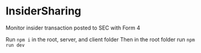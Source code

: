# InsiderSharing
Monitor insider transaction posted to SEC with Form 4

Run `npm i` in the root, server, and client folder
Then in the root folder run `npm run dev`
